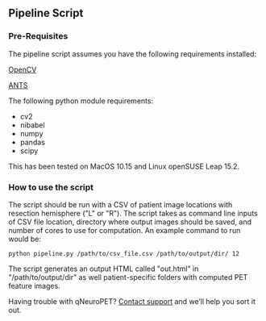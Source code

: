 ## Pipeline Script

### Pre-Requisites

The pipeline script assumes you have the following requirements installed:

[OpenCV](https://pypi.org/project/opencv-python/)

[ANTS](http://stnava.github.io/ANTs/)

The following python module requirements:
- cv2
- nibabel
- numpy
- pandas
- scipy

This has been tested on MacOS 10.15 and Linux openSUSE Leap 15.2.

### How to use the script
The script should be run with a CSV of patient image locations with resection hemisphere ("L" or "R"). The script takes as command line inputs of CSV file location, directory where output images should be saved, and number of cores to use for computation. An example command to run would be:

```
python pipeline.py /path/to/csv_file.csv /path/to/output/dir/ 12
```

The script generates an output HTML called "out.html" in "/path/to/output/dir" as well patient-specific folders with computed PET feature images.

Having trouble with qNeuroPET? [Contact support](http://github.com/ieeg-portal) and we’ll help you sort it out.
